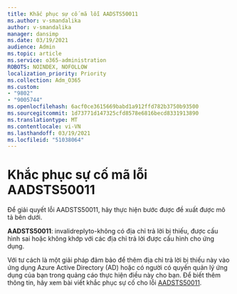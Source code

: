 ```yaml
---
title: Khắc phục sự cố mã lỗi AADSTS50011
ms.author: v-smandalika
author: v-smandalika
manager: dansimp
ms.date: 03/19/2021
audience: Admin
ms.topic: article
ms.service: o365-administration
ROBOTS: NOINDEX, NOFOLLOW
localization_priority: Priority
ms.collection: Adm_O365
ms.custom:
- "9802"
- "9005744"
ms.openlocfilehash: 6acf0ce3615669babd1a912ffd782b3750b93500
ms.sourcegitcommit: 1d73771d147325cfd8578e6816becd8331913890
ms.translationtype: MT
ms.contentlocale: vi-VN
ms.lasthandoff: 03/19/2021
ms.locfileid: "51038064"
---
```

# <a name="troubleshoot-error-code-aadsts50011"></a>Khắc phục sự cố mã lỗi AADSTS50011

Để giải quyết lỗi AADSTS50011, hãy thực hiện bước được đề xuất được mô tả bên dưới.

**AADSTS50011**: invalidreplyto-không có địa chỉ trả lời bị thiếu, được cấu hình sai hoặc không khớp với các địa chỉ trả lời được cấu hình cho ứng dụng.

Với tư cách là một giải pháp đảm bảo để thêm địa chỉ trả lời bị thiếu này vào ứng dụng Azure Active Directory (AD) hoặc có người có quyền quản lý ứng dụng của bạn trong quảng cáo thực hiện điều này cho bạn. Để biết thêm thông tin, hãy xem bài viết khắc phục sự cố cho lỗi [AADSTS50011](https://docs.microsoft.com/troubleshoot/azure/active-directory/error-code-aadsts50011-reply-url-mismatch).